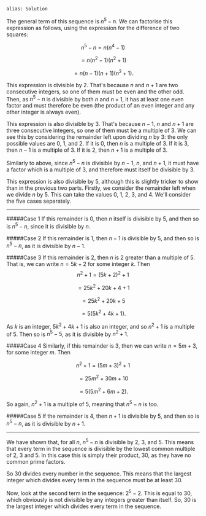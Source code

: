 ````
alias: Solution

````

The general term of this sequence is $n^5-n$. We can factorise this expression as follows, using the expression for the difference of two squares:  

$$n^5-n=n(n^4-1)$$  

$$=n(n^2-1)(n^2+1)$$  

$$=n(n-1)(n+1)(n^2+1).$$  

This expression is divisible by $2$.  That's because $n$ and $n+1$ are two consecutive integers, so one of them must be even and the other odd. Then, as $n^5-n$ is divisible by both $n$ and $n+1$, it has at least one even factor and must therefore be even (the product of an even integer and any other integer is always even).  

This expression is also divisible by $3$.  That's because $n-1$, $n$ and $n+1$ are three consecutive integers, so one of them must be a multiple of $3$. We can see this by considering the remainder left upon dividing $n$ by $3$: the only possible values are $0$, $1$, and $2$. If it is $0$, then $n$ is a multiple of $3$. If it is $3$, then $n-1$ is a multiple of $3$. If it is $2$, then $n+1$ is a multiple of $3$.  

Similarly to above, since $n^5-n$ is divisible by $n-1$, $n$, and $n+1$, it must have a factor which is a multiple of $3$, and therefore must itself be divisible by $3$.  

This expression is also divisible by $5$, although this is slightly tricker to show than in the previous two parts. Firstly, we consider the remainder left when we divide $n$ by $5$. This can take the values $0$, $1$, $2$, $3$, and $4$.  We'll consider the five cases separately.

* * *

#####Case 1
If this remainder is $0$, then $n$ itself is divisible by $5$, and then so is $n^5-n$, since it is divisible by $n$.  

#####Case 2
If this remainder is $1$, then $n-1$ is divisible by $5$, and then so is $n^5-n$, as it is divisible by $n-1$.  

#####Case 3
If this remainder is $2$, then $n$ is $2$ greater than a multiple of $5$.  That is, we can write $n=5k+2$ for some integer $k$. Then
$$n^2+1=(5k+2)^2+1$$  

$$=25k^2+20k+4+1$$  

$$=25k^2+20k+5$$  

$$=5(5k^2+4k+1).$$

As $k$ is an integer, $5k^2+4k+1$ is also an integer, and so $n^2+1$ is a multiple of $5$. Then so is $n^5-5$, as it is divisible by $n^2+1$.  

#####Case 4
Similarly, if this remainder is $3$, then we can write $n=5m+3$, for some integer $m$. Then  

$$n^2+1=(5m+3)^2+1$$  

$$=25m^2+30m+10$$  

$$=5(5m^2+6m+2).$$

So again, $n^2+1$ is a multiple of $5$, meaning that $n^5-n$ is too.  

#####Case 5
If the remainder is $4$, then $n+1$ is divisible by $5$, and then so is $n^5-n$, as it is divisible by $n+1$.  

* * *

We have shown that, for all $n$, $n^5-n$ is divisible by $2$, $3$, and $5$. This means that every term in the sequence is divisible by the lowest common multiple of $2$, $3$ and $5$.  In this case this is simply their product, $30$, as they have no common prime factors.  

So $30$ divides every number in the sequence. This means that the largest integer which divides every term in the sequence must be at least $30$.  

Now, look at the second term in the sequence: $2^5-2$. This is equal to $30$, which obviously is not divisible by any integers greater than itself. So, $30$ is the largest integer which divides every term in the sequence.
